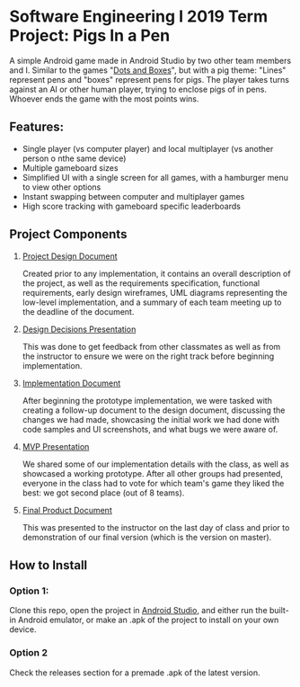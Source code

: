 # Software Engineering I 2019 Term Project: Pigs In a Pen
A simple Android game made in Android Studio by two other team members and I. Similar to the games "[Dots and Boxes](https://en.wikipedia.org/wiki/Dots_and_Boxes)", but with a pig theme: "Lines" represent pens and "boxes" represent pens for pigs. The player takes turns against an AI or other human player, trying to enclose pigs of in pens. Whoever ends the game with the most points wins.

## Features:
- Single player (vs computer player) and local multiplayer (vs another person o nthe same device)
- Multiple gameboard sizes
- Simplified UI with a single screen for all games, with a hamburger menu to view other options
- Instant swapping between computer and multiplayer games
- High score tracking with gameboard specific leaderboards

## Project Components

1. [Project Design Document](https://ualbertaca-my.sharepoint.com/:w:/g/personal/petreman_ualberta_ca/Eauz9nBTYTlGiRkrfQmCU40Bi1rED3KdrFAoD1-5n8yHVQ?e=Oq6Gaa)
   
   Created prior to any implementation, it contains an overall description of the project, as well as the requirements specification, functional requirements, early design wireframes, UML diagrams representing the low-level implementation, and a summary of each team meeting up to the deadline of the document.

2. [Design Decisions Presentation](https://ualbertaca-my.sharepoint.com/:p:/g/personal/gihozo_ualberta_ca/EepaeDciuatOmEf0xx6IlawBrAdK429j_dzeuvQyPyjY2g?e=7JA5iF)

   This was done to get feedback from other classmates as well as from the instructor to ensure we were on the right track before beginning implementation.
   
3. [Implementation Document](https://ualbertaca-my.sharepoint.com/:w:/g/personal/petreman_ualberta_ca/EbykNdTxSYVGpuuw4cOxf40BkSdVpoWNGmf04n2AH7doxg?e=xfCHS5)

   After beginning the prototype implementation, we were tasked with creating a follow-up document to the design document, discussing the changes we had made, showcasing the initial work we had done with code samples and UI screenshots, and what bugs we were aware of.
  
4. [MVP Presentation](https://ualbertaca-my.sharepoint.com/:p:/g/personal/gihozo_ualberta_ca/EU0xju5zmntBlHSRswCLywEBExkZ7y0qLwkoR2I6qd8FJg?e=Hv4083) 

   We shared some of our implementation details with the class, as well as showcased a working prototype. After all other groups had presented, everyone in the class had to vote for which team's game they liked the best: we got second place (out of 8 teams).
   
5. [Final Product Document](https://ualbertaca-my.sharepoint.com/:w:/g/personal/petreman_ualberta_ca/EYqAOKsVOKBLjjYcUBCJ68oBqhhBZwEyski3KwSkSJb0ig?e=dsMfj6)

   This was presented to the instructor on the last day of class and prior to demonstration of our final version (which is the version on master).

## How to Install
### Option 1:
Clone this repo, open the project in [Android Studio](https://developer.android.com/studio), and either run the built-in Android emulator, or make an .apk of the project to install on your own device.

### Option 2
Check the releases section for a premade .apk of the latest version.
